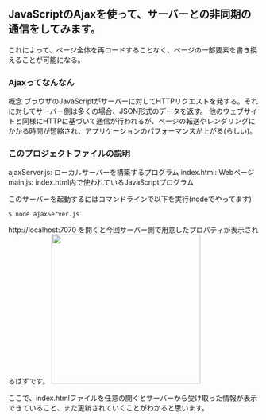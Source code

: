 ## JavaScriptのAjaxを使って、サーバーとの非同期の通信をしてみます。
これによって、ページ全体を再ロードすることなく、ページの一部要素を書き換えることが可能になる。

### Ajaxってなんなん
概念
ブラウザのJavaScriptがサーバーに対してHTTPリクエストを発する。それに対してサーバー側は多くの場合、JSON形式のデータを返す。
他のウェブサイトと同様にHTTPに基づいて通信が行われるが、ページの転送やレンダリングにかかる時間が短縮され、アプリケーションのパフォーマンスが上がる(らしい)。

### このプロジェクトファイルの説明
ajaxServer.js: ローカルサーバーを構築するプログラム
index.html: Webページ
main.js: index.html内で使われているJavaScriptプログラム

このサーバーを起動するにはコマンドラインで以下を実行(nodeでやってます)
```
$ node ajaxServer.js
```
http://localhost:7070
を開くと今回サーバー側で用意したプロパティが表示されるはずです。
<img src="source/サーバー側.png" width="300">

ここで、index.htmlファイルを任意の開くとサーバーから受け取った情報が表示できていること、また更新されていくことがわかると思います。
